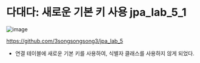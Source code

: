 # 다대다: 새로운 기본 키 사용 jpa_lab_5_1

![image](https://github.com/3songsongsong3/jpa_lab_5_1/assets/73326851/85271a0b-e45a-40ff-9f86-0c47ecdfb0c5)

https://github.com/3songsongsong3/jpa_lab_5 
<br>
* 연결 테이블에 새로운 기본 키를 사용하여, 식별자 클래스를 사용하지 않게 되었다.
